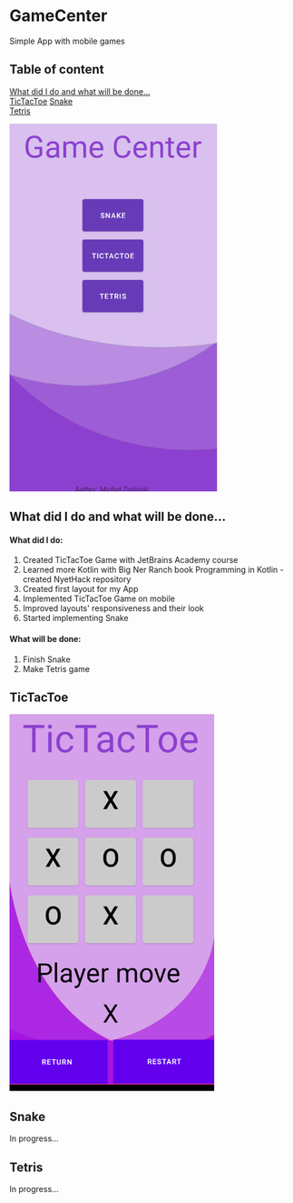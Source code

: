 # GameCenter  
Simple App with mobile games

## Table of content  
[What did I do and what will be done...](#what)  
[TicTacToe](#tictac)
[Snake](#snake)  
[Tetris](#tetris)

![alt text](mainscreen.PNG)

## What did I do and what will be done... <a name="what"></a>  
#### What did I do:
1. Created TicTacToe Game with JetBrains Academy course  
2. Learned more Kotlin with Big Ner Ranch book Programming in Kotlin - created NyetHack repository  
3. Created first layout for my App  
4. Implemented TicTacToe Game on mobile  
5. Improved layouts' responsiveness and their look  
6. Started implementing Snake  

#### What will be done:  
1. Finish Snake  
2. Make Tetris game  

## TicTacToe <a name="tictac"></a>  
![alt text](tictac.PNG)

## Snake <a name="snake"></a>

In progress...

## Tetris <a name="tetris"></a>

In progress...